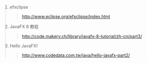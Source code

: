 <ol>
<blockquote><li>efxclipse</li>
<blockquote><a href='http://www.eclipse.org/efxclipse/index.html'>http://www.eclipse.org/efxclipse/index.html</a>
</blockquote><li>JavaFX 8 教程</li>
<blockquote><a href='http://code.makery.ch/library/javafx-8-tutorial/zh-cn/part3/'>http://code.makery.ch/library/javafx-8-tutorial/zh-cn/part3/</a>
</blockquote><li>Hello JavaFX! </li>
<blockquote><a href='http://www.codedata.com.tw/java/hello-javafx-part2/'>http://www.codedata.com.tw/java/hello-javafx-part2/</a>
</ol>